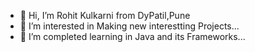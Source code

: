 - 👋 Hi, I’m Rohit Kulkarni from DyPatil,Pune
- 👀 I’m interested in Making new interestting Projects...
- 🌱 I’m completed learning in Java and its Frameworks...


<!---
rohit832003/rohit832003 is a ✨ special ✨ repository because its `README.md` (this file) appears on your GitHub profile.
You can click the Preview link to take a look at your changes.
--->
